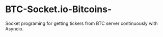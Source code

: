 # BTC-Socket.io-Bitcoins-
Socket programing for getting tickers from BTC server continuously with Asyncio.
